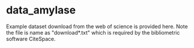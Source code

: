 # data_amylase
Example dataset download from the web of science is provided here.
Note the file is name as "download*.txt" which is required by the bibliometric software CiteSpace.
